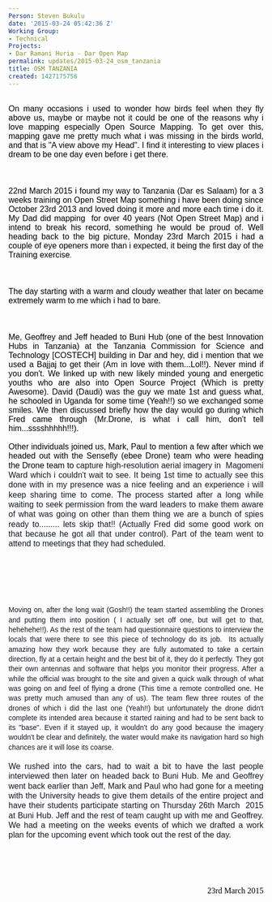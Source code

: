 ```yaml
---
Person: Steven Bukulu
date: '2015-03-24 05:42:36 Z'
Working Group:
- Technical
Projects:
- Dar Ramani Huria - Dar Open Map
permalink: updates/2015-03-24_osm_tanzania
title: OSM TANZANIA
created: 1427175756
---
```

<div style="color: #000000; font-family: 'Times New Roman'; font-size: medium; line-height: normal; text-align: justify;"><p style="margin: 0px;">&nbsp;</p><p style="margin: 0px;"><font face="Arial, Helvetica, sans-serif">On many occasions i used to wonder how birds feel when they fly above us, maybe or maybe not it could be one of the reasons why i love mapping especially Open Source Mapping. To get over this, mapping gave me pretty much what i was missing in the birds world, and that is "A view above my Head". I find it interesting to view places i dream to be one day even before i get there.</font></p></div><p style="margin: 0px; color: #000000; font-family: 'Times New Roman'; font-size: medium; line-height: normal;">&nbsp;</p><p class="separator" style="margin: 0px; color: #000000; font-family: 'Times New Roman'; font-size: medium; line-height: normal; clear: both; text-align: center;"><a style="margin-left: 1em; margin-right: 1em;" href="http://2.bp.blogspot.com/-QX-i0DgVESs/VRCDo13JwPI/AAAAAAAAE_8/3U1q6ZzvtHQ/s1600/IMG_20150322_094615.jpg"><img style="cursor: move;" src="https://images-blogger-opensocial.googleusercontent.com/gadgets/proxy?url=http%3A%2F%2F2.bp.blogspot.com%2F-QX-i0DgVESs%2FVRCDo13JwPI%2FAAAAAAAAE_8%2F3U1q6ZzvtHQ%2Fs1600%2FIMG_20150322_094615.jpg&amp;container=blogger&amp;gadget=a&amp;rewriteMime=image%2F*" alt="" style="width:240px;height:320px" border="0" data-orig-src="http://2.bp.blogspot.com/-QX-i0DgVESs/VRCDo13JwPI/AAAAAAAAE_8/3U1q6ZzvtHQ/s1600/IMG_20150322_094615.jpg"></a></p><p style="margin: 0px; color: #000000; font-family: 'Times New Roman'; font-size: medium; line-height: normal;">&nbsp;</p><p style="margin: 0px; color: #000000; font-family: 'Times New Roman'; font-size: medium; line-height: normal;">&nbsp;</p><div style="color: #000000; font-family: 'Times New Roman'; font-size: medium; line-height: normal; text-align: justify;"><p style="margin: 0px;"><font face="Arial, Helvetica, sans-serif">22nd March 2015 i found my way to Tanzania (Dar es Salaam) for a 3 weeks training on Open Street Map something i have been doing since October 23rd 2013 and loved doing it more and more each time i do it. My Dad did mapping &nbsp;for over 40 years (Not Open Street Map) and i intend to break his record, something he would be proud of. Well heading back to the big picture, Monday 23rd March 2015 i had a couple of eye openers more than i expected, it being the first day of the Training exercise</font><font size="2" face="Arial, Helvetica, sans-serif">.</font></p></div><p style="margin: 0px; color: #000000; font-family: 'Times New Roman'; font-size: medium; line-height: normal;">&nbsp;</p><p class="separator" style="margin: 0px; color: #000000; font-family: 'Times New Roman'; font-size: medium; line-height: normal; clear: both; text-align: center;"><a style="margin-left: 1em; margin-right: 1em;" href="http://4.bp.blogspot.com/-rHoO_aHIk5w/VRCEkH0X8sI/AAAAAAAAFAM/fCQ6GFu0ceM/s1600/2015-03-23_09-25-21.jpg"><font size="2" face="Arial, Helvetica, sans-serif"><img style="cursor: move;" src="https://images-blogger-opensocial.googleusercontent.com/gadgets/proxy?url=http%3A%2F%2F4.bp.blogspot.com%2F-rHoO_aHIk5w%2FVRCEkH0X8sI%2FAAAAAAAAFAM%2FfCQ6GFu0ceM%2Fs1600%2F2015-03-23_09-25-21.jpg&amp;container=blogger&amp;gadget=a&amp;rewriteMime=image%2F*" alt="" style="width:320px;height:240px" border="0" data-orig-src="http://4.bp.blogspot.com/-rHoO_aHIk5w/VRCEkH0X8sI/AAAAAAAAFAM/fCQ6GFu0ceM/s1600/2015-03-23_09-25-21.jpg"></font></a></p><p style="margin: 0px; color: #000000; font-family: 'Times New Roman'; font-size: medium; line-height: normal;">&nbsp;</p><p style="margin: 0px; color: #000000; font-family: 'Times New Roman'; font-size: medium; line-height: normal;">&nbsp;</p><div style="color: #000000; font-family: 'Times New Roman'; font-size: medium; line-height: normal; text-align: justify;"><p style="margin: 0px;"><font face="Arial, Helvetica, sans-serif">The day starting with a warm and cloudy weather that later on became extremely warm to me which i had to bare.</font></p></div><p style="margin: 0px; color: #000000; font-family: 'Times New Roman'; font-size: medium; line-height: normal;">&nbsp;</p><p class="separator" style="margin: 0px; color: #000000; font-family: 'Times New Roman'; font-size: medium; line-height: normal; clear: both; text-align: center;"><a style="margin-left: 1em; margin-right: 1em;" href="http://1.bp.blogspot.com/-WixggR3iTko/VRCE67LB-JI/AAAAAAAAFAU/M2_OZbjm36o/s1600/SAM_9532.JPG"><img style="cursor: move;" src="https://images-blogger-opensocial.googleusercontent.com/gadgets/proxy?url=http%3A%2F%2F1.bp.blogspot.com%2F-WixggR3iTko%2FVRCE67LB-JI%2FAAAAAAAAFAU%2FM2_OZbjm36o%2Fs1600%2FSAM_9532.JPG&amp;container=blogger&amp;gadget=a&amp;rewriteMime=image%2F*" alt="" style="width:320px;height:240px" border="0" data-orig-src="http://1.bp.blogspot.com/-WixggR3iTko/VRCE67LB-JI/AAAAAAAAFAU/M2_OZbjm36o/s1600/SAM_9532.JPG"></a></p><p style="margin: 0px; color: #000000; font-family: 'Times New Roman'; font-size: medium; line-height: normal;">&nbsp;</p><p style="margin: 0px; color: #000000; font-family: 'Times New Roman'; font-size: medium; line-height: normal;">&nbsp;</p><div style="color: #000000; font-family: 'Times New Roman'; font-size: medium; line-height: normal; text-align: justify;"><p style="margin: 0px;"><font face="Arial, Helvetica, sans-serif">Me, Geoffrey and Jeff headed to Buni Hub (one of the best Innovation Hubs in Tanzania) at the Tanzania Commission for Science and Technology [COSTECH] building in Dar and hey, did i mention that we used a Bajjaj to get their (Am in love with them...Lol!!). Never mind if you don't. We linked up with new&nbsp;likely&nbsp;minded young and&nbsp;energetic youths who are also into Open Source Project (Which is pretty Awesome). David (Daudi) was the guy we mate 1st and guess what, he schooled in Uganda for some time (Yeah!!) so we exchanged some smiles. We then discussed briefly how the day would go during which Fred came through (Mr.Drone, is what i call him, don't tell him...sssshhhhh!!!).</font></p></div><div style="color: #000000; font-family: 'Times New Roman'; font-size: medium; line-height: normal; text-align: justify;"><p style="margin: 0px;">&nbsp;</p></div><div style="color: #000000; font-family: 'Times New Roman'; font-size: medium; line-height: normal; text-align: justify;"><p style="margin: 0px;"><font face="Arial, Helvetica, sans-serif">Other individuals joined us, Mark, Paul to mention a few after which we headed out with the Sensefly (ebee Drone) team who were heading the Drone team to&nbsp;<font style="line-height: 19.3199996948242px;" color="#141823">capture high-resolution aerial imagery in&nbsp;</font><font style="line-height: 19.3199996948242px;" color="#141823">&nbsp;</font><font color="#141823"><font style="line-height: 19.3199996948242px;">Magomeni Ward which i couldn't wait to see. It being 1st time to actually see this done with in my presence was a nice feeling and an experience i will keep sharing time to come. The process started after a long while waiting to seek permission from the ward leaders</font></font><font color="#141823"><font style="line-height: 19.3199996948242px;">&nbsp;to make them aware of what was going on other than them thing we are a bunch of&nbsp;</font><font style="line-height: 19.3199996948242px;">spies ready to......... lets skip that!! (Actually Fred did some good work on that&nbsp;because&nbsp;he got all that under control). Part of the team went to attend to meetings that they had scheduled.</font></font></font></p></div><p style="margin: 0px; color: #000000; font-family: 'Times New Roman'; font-size: medium; line-height: normal;"><font color="#141823"><font style="font-size: 14px; line-height: 19.3199996948242px;">&nbsp;</font></font></p><p class="separator" style="margin: 0px; color: #000000; font-family: 'Times New Roman'; font-size: medium; line-height: normal; clear: both; text-align: center;"><a style="margin-left: 1em; margin-right: 1em;" href="http://1.bp.blogspot.com/-iRjdTEXm1QE/VRCFjBMdeOI/AAAAAAAAFAc/giO1GD0jPeQ/s1600/SAM_9581.JPG"><img style="cursor: move;" src="https://images-blogger-opensocial.googleusercontent.com/gadgets/proxy?url=http%3A%2F%2F1.bp.blogspot.com%2F-iRjdTEXm1QE%2FVRCFjBMdeOI%2FAAAAAAAAFAc%2FgiO1GD0jPeQ%2Fs1600%2FSAM_9581.JPG&amp;container=blogger&amp;gadget=a&amp;rewriteMime=image%2F*" alt="" style="width:320px;height:240px" border="0" data-orig-src="http://1.bp.blogspot.com/-iRjdTEXm1QE/VRCFjBMdeOI/AAAAAAAAFAc/giO1GD0jPeQ/s1600/SAM_9581.JPG"></a></p><p style="margin: 0px; color: #000000; font-family: 'Times New Roman'; font-size: medium; line-height: normal;"><font color="#141823"><font style="font-size: 14px; line-height: 19.3199996948242px;">&nbsp;</font></font></p><p class="separator" style="margin: 0px; color: #000000; font-family: 'Times New Roman'; font-size: medium; line-height: normal; clear: both; text-align: center;"><a style="margin-left: 1em; margin-right: 1em;" href="http://4.bp.blogspot.com/-wJBK6iXIujg/VRCFx7VmT1I/AAAAAAAAFAk/qZTLEj-dBp4/s1600/SAM_9591.JPG"><img style="cursor: move;" src="https://images-blogger-opensocial.googleusercontent.com/gadgets/proxy?url=http%3A%2F%2F4.bp.blogspot.com%2F-wJBK6iXIujg%2FVRCFx7VmT1I%2FAAAAAAAAFAk%2FqZTLEj-dBp4%2Fs1600%2FSAM_9591.JPG&amp;container=blogger&amp;gadget=a&amp;rewriteMime=image%2F*" alt="" style="width:320px;height:240px" border="0" data-orig-src="http://4.bp.blogspot.com/-wJBK6iXIujg/VRCFx7VmT1I/AAAAAAAAFAk/qZTLEj-dBp4/s1600/SAM_9591.JPG"></a></p><p class="separator" style="margin: 0px; color: #000000; font-family: 'Times New Roman'; font-size: medium; line-height: normal; clear: both; text-align: center;">&nbsp;</p><p class="separator" style="margin: 0px; color: #000000; font-family: 'Times New Roman'; font-size: medium; line-height: normal; clear: both; text-align: center;"><a style="margin-left: 1em; margin-right: 1em;" href="http://2.bp.blogspot.com/-3TdTpTOt1j4/VRCGUqx6ykI/AAAAAAAAFA8/Vu19O24eA4U/s1600/SAM_9598.JPG"><img style="cursor: move;" src="https://images-blogger-opensocial.googleusercontent.com/gadgets/proxy?url=http%3A%2F%2F2.bp.blogspot.com%2F-3TdTpTOt1j4%2FVRCGUqx6ykI%2FAAAAAAAAFA8%2FVu19O24eA4U%2Fs1600%2FSAM_9598.JPG&amp;container=blogger&amp;gadget=a&amp;rewriteMime=image%2F*" alt="" style="width:320px;height:240px" border="0" data-orig-src="http://2.bp.blogspot.com/-3TdTpTOt1j4/VRCGUqx6ykI/AAAAAAAAFA8/Vu19O24eA4U/s1600/SAM_9598.JPG"></a></p><p class="separator" style="margin: 0px; color: #000000; font-family: 'Times New Roman'; font-size: medium; line-height: normal; clear: both; text-align: center;">&nbsp;</p><p class="separator" style="margin: 0px; color: #000000; font-family: 'Times New Roman'; font-size: medium; line-height: normal; clear: both; text-align: center;"><a style="margin-left: 1em; margin-right: 1em;" href="http://2.bp.blogspot.com/-Sld7NKxHb0g/VRCF-czyQAI/AAAAAAAAFAs/NbseLOLZw3A/s1600/SAM_9585.JPG"><img style="cursor: move;" src="https://images-blogger-opensocial.googleusercontent.com/gadgets/proxy?url=http%3A%2F%2F2.bp.blogspot.com%2F-Sld7NKxHb0g%2FVRCF-czyQAI%2FAAAAAAAAFAs%2FNbseLOLZw3A%2Fs1600%2FSAM_9585.JPG&amp;container=blogger&amp;gadget=a&amp;rewriteMime=image%2F*" alt="" style="width:320px;height:240px" border="0" data-orig-src="http://2.bp.blogspot.com/-Sld7NKxHb0g/VRCF-czyQAI/AAAAAAAAFAs/NbseLOLZw3A/s1600/SAM_9585.JPG"></a></p><p class="separator" style="margin: 0px; color: #000000; font-family: 'Times New Roman'; font-size: medium; line-height: normal; clear: both; text-align: center;">&nbsp;</p><p class="separator" style="margin: 0px; color: #000000; font-family: 'Times New Roman'; font-size: medium; line-height: normal; clear: both; text-align: center;"><a style="margin-left: 1em; margin-right: 1em;" href="http://2.bp.blogspot.com/-YiyVAaSXMLg/VRCGI7-KHmI/AAAAAAAAFA0/t0NkG9_ednE/s1600/SAM_9604.JPG"><img style="cursor: move;" src="https://images-blogger-opensocial.googleusercontent.com/gadgets/proxy?url=http%3A%2F%2F2.bp.blogspot.com%2F-YiyVAaSXMLg%2FVRCGI7-KHmI%2FAAAAAAAAFA0%2Ft0NkG9_ednE%2Fs1600%2FSAM_9604.JPG&amp;container=blogger&amp;gadget=a&amp;rewriteMime=image%2F*" alt="" style="width:320px;height:240px" border="0" data-orig-src="http://2.bp.blogspot.com/-YiyVAaSXMLg/VRCGI7-KHmI/AAAAAAAAFA0/t0NkG9_ednE/s1600/SAM_9604.JPG"></a></p><p style="margin: 0px; color: #000000; font-family: 'Times New Roman'; font-size: medium; line-height: normal;"><font color="#141823"><font style="font-size: 14px; line-height: 19.3199996948242px;">&nbsp;</font></font></p><div style="color: #000000; font-family: 'Times New Roman'; font-size: medium; line-height: normal; text-align: justify;"><p style="margin: 0px;"><font color="#141823"><font style="font-size: 14px; line-height: 19.3199996948242px;"><font style="line-height: 19.3199996948242px;" face="Arial, Helvetica, sans-serif">Moving on, after the long wait (Gosh!!) the team started assembling the Drones and putting them into position ( I actually set off one, but will get to that, hehehehe!!). As the rest of the team had&nbsp;questionnaire questions to interview the locals that were there to see this piece of technology do its job.&nbsp; Its actually amazing how they&nbsp;work&nbsp;because&nbsp;they are fully automated&nbsp;to take a certain direction, fly at a certain&nbsp;height&nbsp;and the best bit of it, they do it perfectly. They got their own antennas and software that helps you monitor their progress. After a while the official was brought to the site and given a quick walk through of what was going on and feel of flying a drone (This time a remote&nbsp;controlled&nbsp;one. He was pretty much&nbsp;amused&nbsp;than any of us). The team flew three routes of&nbsp;the drones of which i did the last one (Yeah!!)&nbsp;but&nbsp;unfortunately&nbsp;the drone didn't complete its intended area because it started raining and had to be sent back to its "base". Even if it stayed up, it wouldn't do any good&nbsp;because&nbsp;the imagery wouldn't be&nbsp;clear and&nbsp;definitely, the water would make its navigation hard so high chances are it will lose its coarse.</font></font></font></p></div><p style="margin: 0px; color: #000000; font-family: 'Times New Roman'; font-size: medium; line-height: normal;">&nbsp;</p><div style="color: #000000; font-family: 'Times New Roman'; font-size: medium; line-height: normal; text-align: justify;"><p style="margin: 0px;"><font style="line-height: 19.3199996948242px;" color="#141823" face="Arial, Helvetica, sans-serif">We rushed into the cars, had to wait a bit to have the last people interviewed then later on headed back to Buni Hub. Me and Geoffrey went back earlier than Jeff, Mark and Paul who had gone for a meeting with the University heads to give them details of the entire project and have their students participate starting on Thursday 26th March &nbsp;2015 at Buni Hub. Jeff and the rest of team caught up with me and Geoffrey. We had a meeting on the weeks events of which we&nbsp;drafted a work plan for the upcoming event which took out the rest of the day.</font><font style="line-height: 19.3199996948242px;" color="#141823">&nbsp;</font></p></div><p style="margin: 0px; color: #000000; font-family: 'Times New Roman'; font-size: medium; line-height: normal;">&nbsp;</p><p style="margin: 0px; color: #000000; font-family: 'Times New Roman'; font-size: medium; line-height: normal;"><font color="#141823"><font style="font-size: 14px; line-height: 19.3199996948242px;">&nbsp;</font></font></p><p class="separator" style="margin: 0px; color: #000000; font-family: 'Times New Roman'; font-size: medium; line-height: normal; clear: both; text-align: center;"><a style="margin-left: 1em; margin-right: 1em;" href="http://3.bp.blogspot.com/-y-b7uloLgDg/VRCGqapvQcI/AAAAAAAAFBE/I6LwghpsWYw/s1600/SAM_9645.JPG"><img style="cursor: move;" src="https://images-blogger-opensocial.googleusercontent.com/gadgets/proxy?url=http%3A%2F%2F3.bp.blogspot.com%2F-y-b7uloLgDg%2FVRCGqapvQcI%2FAAAAAAAAFBE%2FI6LwghpsWYw%2Fs1600%2FSAM_9645.JPG&amp;container=blogger&amp;gadget=a&amp;rewriteMime=image%2F*" alt="" style="width:320px;height:240px" border="0" data-orig-src="http://3.bp.blogspot.com/-y-b7uloLgDg/VRCGqapvQcI/AAAAAAAAFBE/I6LwghpsWYw/s1600/SAM_9645.JPG"></a></p><p class="separator" style="margin: 0px; color: #000000; font-family: 'Times New Roman'; font-size: medium; line-height: normal; clear: both; text-align: center;">&nbsp;</p><p class="separator" style="margin: 0px; color: #000000; font-family: 'Times New Roman'; font-size: medium; line-height: normal; clear: both; text-align: center;">&nbsp;</p><p class="separator" style="margin: 0px; color: #000000; font-family: 'Times New Roman'; font-size: medium; line-height: normal; clear: both; text-align: center;"><a style="margin-left: 1em; margin-right: 1em;" href="http://3.bp.blogspot.com/-gWAHKnuuhb8/VRCG3lARPnI/AAAAAAAAFBM/Xf7L-XmKozI/s1600/SAM_9664.JPG"><img style="cursor: move;" src="https://images-blogger-opensocial.googleusercontent.com/gadgets/proxy?url=http%3A%2F%2F3.bp.blogspot.com%2F-gWAHKnuuhb8%2FVRCG3lARPnI%2FAAAAAAAAFBM%2FXf7L-XmKozI%2Fs1600%2FSAM_9664.JPG&amp;container=blogger&amp;gadget=a&amp;rewriteMime=image%2F*" alt="" style="width:320px;height:240px" border="0" data-orig-src="http://3.bp.blogspot.com/-gWAHKnuuhb8/VRCG3lARPnI/AAAAAAAAFBM/Xf7L-XmKozI/s1600/SAM_9664.JPG"></a></p><p class="separator" style="margin: 0px; color: #000000; font-family: 'Times New Roman'; font-size: medium; line-height: normal; clear: both; text-align: center;">&nbsp;</p><p class="separator" style="margin: 0px; color: #000000; font-family: 'Times New Roman'; font-size: medium; line-height: normal; clear: both; text-align: right;">23rd March 2015</p><p>&nbsp;</p>
